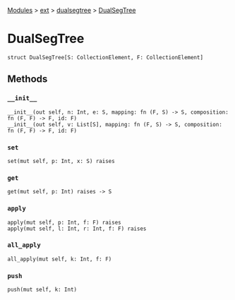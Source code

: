 [Modules](../../index.md) > [ext](../index.md) > [dualsegtree](./index.md) > [DualSegTree]()

# DualSegTree

```
struct DualSegTree[S: CollectionElement, F: CollectionElement]
```

## Methods

### `__init__`

```
__init__(out self, n: Int, e: S, mapping: fn (F, S) -> S, composition: fn (F, F) -> F, id: F)
__init__(out self, v: List[S], mapping: fn (F, S) -> S, composition: fn (F, F) -> F, id: F)
```

### `set`

```
set(mut self, p: Int, x: S) raises
```

### `get`

```
get(mut self, p: Int) raises -> S
```

### `apply`

```
apply(mut self, p: Int, f: F) raises
apply(mut self, l: Int, r: Int, f: F) raises
```

### `all_apply`

```
all_apply(mut self, k: Int, f: F)
```

### `push`

```
push(mut self, k: Int)
```
